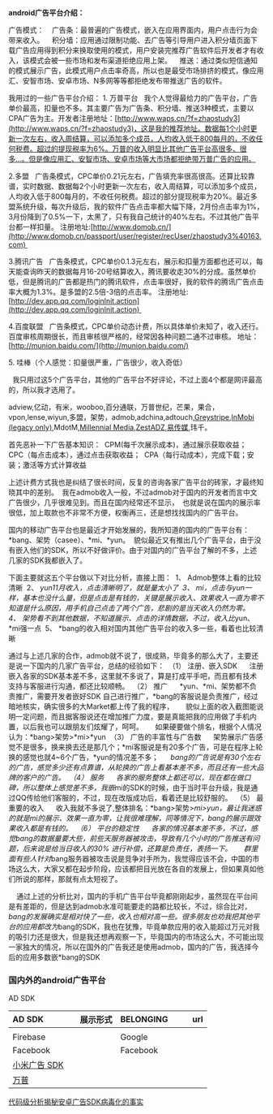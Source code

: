 **android****广告平台介绍：******

广告模式：
   广告条：最普遍的广告模式，嵌入在应用界面内，用户点击行为会带来收入。
   积分墙：应用通过限制功能、去广告等引导用户进入积分墙页面下载广告应用得到积分来换取使用的模式，用户安装完推荐广告软件后开发者才有收入，该模式会被一些市场和发布渠道拒绝应用上架。
   推送：通过类似短信通知的模式展示广告，此模式用户点击率奇高，所以也是最受市场排挤的模式，像应用汇、安智市场、安卓市场、N多网等等都拒绝发布带推送广告的软件。

我用过的一些广告平台介绍：
1. 万普平台
  我个人觉得最给力的广告平台，广告单价最高，扣量也不多。其主要广告为广告条、积分墙、推送3种模式，主要以CPA广告为主。开发者注册地址：[http://www.waps.cn/?f=zhaostudy3](http://www.waps.cn/?f=zhaostudy3)，这是我的推荐地址。数据每1个小时更新一次左右，收入周结算，可以添加多个成员，人均收入低于800每月的，不收任何税费。超过的提现税率为6%。万普的收入明显比其他广告平台高很多、很多...。但是像应用汇、安智市场、安卓市场等大市场都拒绝带万普广告的应用。

2.多盟
  广告条模式，CPC单价0.21元左右，广告填充率很高很高。还算比较靠谱，实时数据、数据每2个小时更新一次左右，收入周结算，可以添加多个成员，人均收入低于800每月的，不收任何税费。超过的部分提现税率为20%。最近多盟系统升级，每次升级后，我的软件广告点击率都大幅下降，2月份点击率为1%，3月份降到了0.5%一下，太黑了，只有我自己统计的40%左右。不过其他广告平台都一样扣量。 注册地址:[http://www.domob.cn/](http://www.domob.cn/passport/user/register/recUser/zhaostudy3%40163.com) 

3.腾讯广告
  广告条模式，CPC单价0.1.3元左右，展示和扣量方面都也还可以，每天能查询昨天的数据每月16-20号结算收入，腾讯要收走30%的分成。虽然单价低，但是腾讯的广告都是热门的腾讯软件，点击率很好，我的软件的腾讯广告点击率大概为1.3%。是多盟的2.5倍-3倍的点击率。 注册地址:[http://dev.app.qq.com/loginInit.action](http://dev.app.qq.com/loginInit.action) 

4.百度联盟
  广告条模式，CPC单价动态计费，所以具体单价未知了，收入还行。百度审核周期很长，而且审核很严格的，经常因各种问题二通不过审核。 地址：[http://munion.baidu.com/](http://munion.baidu.com/)

5. 哇棒（个人感觉：扣量很严重，广告很少，收入奇低）

  我只用过这5个广告平台，其他的广告平台不好评论，不过上面4个都是网评最高的，所以我才选用了。

adview,亿动，有米，wooboo,百分通联，万普世纪，芒果，果合，vpon,lense,wiyun,多盟，架势，admob,adchina,adtouch,[Greystripe](http://ad.adsmogo.com/Apps/Network/bb67cfcedd14450eade135cec7e3962b),[InMobi (legacy only)](http://ad.adsmogo.com/Apps/Network/bb67cfcedd14450eade135cec7e3962b),MdotM,[Millennial Media](http://ad.adsmogo.com/Apps/Network/bb67cfcedd14450eade135cec7e3962b),[ZestADZ](http://ad.adsmogo.com/Apps/Network/bb67cfcedd14450eade135cec7e3962b),[易传媒](http://www.adchina.com/),玮千。



首先恶补一下广告基本知识： 
CPM(每千次展示成本)，通过展示获取收益； 
CPC（每点击成本），通过点击获取收益； 
CPA（每行动成本），完成下载；安装；激活等方式计算收益 

上述计费方式我也是纠结了很长时间，反复的咨询各家广告平台的砖家，才最终知晓其中的差别。 
我在admob收入一般，不过admob对于国内的开发者而言中文广告很少，几乎很难见到。而且在国内经常还不显示， 
也就是说在国内的展示率很低，加上取款也不非常不方便，权衡再三，还是想找找国内的广告平台。 

国内的移动广告平台也是最近才开始发展的，我所知道的国内的广告平台有： 
*bang、架势（casee）、*mi、*yun。 
貌似最近又有推出几个广告平台，由于没有嵌入他们的SDK，所以不好做评价。由于对国内的广告平台了解的不多，上述几家的SDK我都嵌入了。 

下面主要就这五个平台做以下对比分析，直接上图： 
1、 Admob整体上看的比较清晰 
2、 *yun11月收入，点击清晰明了，就是量太小了 
3、 *mi，点击与*yun一样，基本也没什么量，但是点击是有钱的，关键是展示收入、效果收入一直为零不知道是什么原因，用手机自己点击了两个广告，悲剧的是当天收入仍然为零。 
4、 架势看不到其他数据，不知道展示、点击的详情数据，不过，收入比*yun、*mi强一点 
5、 *bang的收入相对国内其他广告平台的收入多一些，看着也比较清晰 

通过与上述几家的合作，admob就不说了，很成熟，毕竟多的那么大了，主要还是说一下国内的几家广告平台，总结的经验如下： 
（1） 注册、嵌入SDK 
    注册嵌入各家的SDK基本差不多，这里就不多说了，算是打成平手吧，而且都有技术支持与客服进行沟通，都还比较顺畅。 
（2） 推广 
    *yun、*mi、架势都不负责推广，需要开发者嵌好SDK 自己进行推广，*bang的客服说是负责推广，经过暗地核实，确实很多的大Market都上传了我的程序， 
    貌似上面的收入截图能说明一定问题，而且据客服说还在增加推广力度，要是真能把我的应用做了手机内置，以后我也可以跟朋友们炫耀了，呵呵。 
    如果硬要做个排名，根据个人情况认为：*bang>架势>*mi>*yun 
（3） 广告的丰富性与广告数 
    架势展示广告感觉不是很多，换来换去还是那几个；*mi客服说是有20多个广告，可是在程序上轮换的感觉也就4~6个广告，*yun的情况差不多； 
    *bang的广告说是有30个左右的广告，感觉多少还有点靠谱，从轮换的广告上看基本差不多，而且还有一些大品牌的客户的广告。 
（4） 服务 
    各家的服务整体上都还可以，现在都在做口碑，所以整体上感觉差不多，我嵌*mi的SDK的时候，由于当时平台升级，我是通过QQ传给他们客服的，不过，现在改版成功后，看着还是比较舒服的。 
（5） 最重要的收入 
    收入我就不多说了,整体排名：*bang>架势>*mi>*yun，最让我迷惑的就是*mi的展示、效果一直为零，让我很难理解，同等情况下，*bang的展示跟效果收入都是有钱的。 
（6） 平台的稳定性 
    各家的情况基本差不多，不过，感觉*bang的数据量要大些，前些天服务器被攻击，导致有几个小时的广告推送有问题，后来说是给当日收入的30% 进行补偿，还算是负责任，表扬一下。 
    群里面有些人针对*bang服务器被攻击说是竞争对手所为，我觉得应该不会，中国的市场这么大，大家又都在起步阶段，应该都把目光放在各自的发展上，但如果真如他们所说的那样，那就有点太短视了。 

    通过上述的分析比对，国内的手机广告平台毕竟都刚刚起步，虽然现在平台间是有差距的，但是达到admob水准可能要走的路都比较长，不过，综合比对，*bang的发展确实是相对快了一些，收入也相对高一些。很多朋友也劝我把其他平台的应用都改为*bang的SDK，我也在犹豫，毕竟单款应用的收入能超过万元对我的吸引力还是很大，但是我还想再观察一下，毕竟国内的市场这么大，不可能出现一家独大的情况，所以在国外的广告我还是使用admob，国内的广告，我选择今后的应用多数嵌*bang的SDK

### 国内外的android广告平台

AD SDK

| AD SDK                                   |      | 展示形式 | BELONGING |      |      | url  |
| :--------------------------------------- | ---- | ---- | --------- | ---- | ---- | ---- |
|                                          |      |      |           |      |      |      |
| Firebase                                 |      |      | Google    |      |      |      |
| Facebook                                 |      |      | Facebook  |      |      |      |
| [小米广告 SDK](http://dev.xiaomi.com/docs/gameentry/%E6%89%8B%E6%9C%BA&pad%E6%B8%B8%E6%88%8F%E6%8E%A5%E5%85%A5%E6%96%87%E6%A1%A3/%E5%B0%8F%E7%B1%B3%E5%B9%BF%E5%91%8ASDK%E9%9B%86%E6%88%90%E6%8C%87%E5%8D%97/) |      |      |           |      |      |      |
| [万普](http://www.waps.cn/index.jsp)       |      |      |           |      |      |      |



[代码级分析揭秘安卓广告SDK病毒化的事实](http://www.guokr.com/post/335516/)



